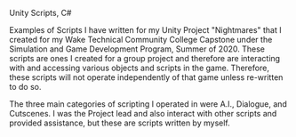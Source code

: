 Unity Scripts, C#

Examples of Scripts I have written for my Unity Project "Nightmares" that I created for my Wake Technical Community College Capstone under the Simulation and Game Development Program, Summer of 2020. These scripts are ones I created for a group project and therefore are interacting with and accessing various objects and scripts in the game. Therefore, these scripts will not operate independently of that game unless re-written to do so.

The three main categories of scripting I operated in were A.I., Dialogue, and Cutscenes. I was the Project lead and also interact with other scripts and provided assistance, but these are scripts written by myself.
